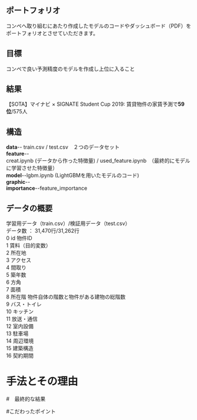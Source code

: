 ## ポートフォリオ
コンペへ取り組むにあたり作成したモデルのコードやダッシュボード（PDF）をポートフォリオとさせていただきます。

## 目標
コンペで良い予測精度のモデルを作成し上位に入ること

## 結果
【SOTA】マイナビ × SIGNATE Student Cup 2019: 賃貸物件の家賃予測で**59位**/575人

## 構造
**data**-- train.csv / test.csv　２つのデータセット  
**feature**--  
creat.ipynb (データから作った特徴量) / used_feature.ipynb　（最終的にモデルに学習させた特徴量）  
**model**--lgbm.ipynb (LightGBMを用いたモデルのコード)  
**graphic**--  
**importance**--feature_importance  

## データの概要
学習用データ（train.csv）/検証用データ（test.csv）  
データ数 ： 31,470行/31,262行  
0	 id	物件ID  
1	 賃料（目的変数）  
2	 所在地	  
3	 アクセス	  
4	 間取り	  
5	 築年数	  
6	 方角	  
7	 面積	  
8	 所在階	物件自体の階数と物件がある建物の総階数  
9	 バス・トイレ	  
10	 キッチン	  
11	 放送・通信	  
12	 室内設備	   
13	 駐車場	  
14	 周辺環境	  
15	 建築構造	  
16	 契約期間	

# 手法とその理由
#　最終的な結果

#こだわったポイント
